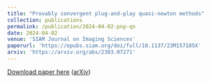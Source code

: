 ```yaml
---
title: "Provably convergent plug-and-play quasi-newton methods"
collection: publications
permalink: /publication/2024-04-02-pnp-qn
date: 2024-04-02
venue: 'SIAM Journal on Imaging Sciences'
paperurl: 'https://epubs.siam.org/doi/full/10.1137/23M157185X'
arxiv: 'https://arxiv.org/abs/2303.07271'
---
```

[Download paper here](https://epubs.siam.org/doi/full/10.1137/23M157185X) ([arXiv](https://arxiv.org/abs/2303.07271))